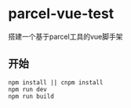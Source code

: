 # parcel-vue-test
搭建一个基于parcel工具的vue脚手架

## 开始
```
npm install || cnpm install
npm run dev
npm run build
```